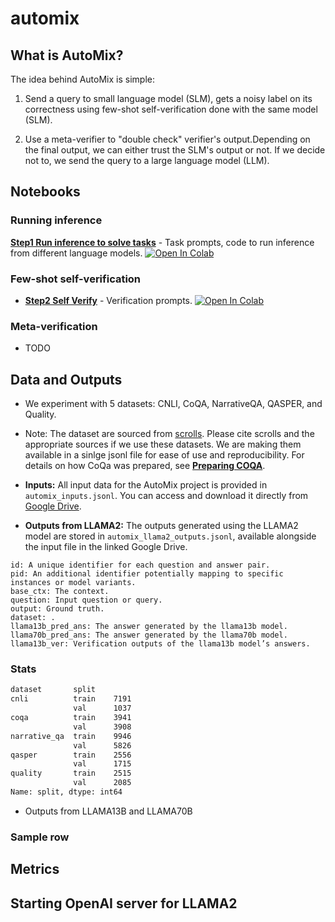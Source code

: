 # automix


## What is AutoMix?

The idea behind AutoMix is simple: 

1. Send a query to small language model (SLM), gets a noisy label on its correctness using few-shot self-verification done with the same model (SLM).

2. Use a meta-verifier to "double check" verifier's output.Depending on the final output, we can either trust the SLM's output or not. If we decide not to, we send the query to a large language model (LLM).


## Notebooks

### Running inference

[**Step1 Run inference to solve tasks**](https://github.com/automix-llm/automix/blob/main/colabs/Step1_SolveQueries.ipynb) - Task prompts, code to run inference from different language models.
   [![Open In Colab](https://colab.research.google.com/assets/colab-badge.svg)](https://colab.research.google.com/github/automix-llm/automix/blob/main/colabs/Step1_SolveQueries.ipynb)

### Few-shot self-verification

- [**Step2 Self Verify**](https://github.com/automix-llm/automix/blob/main/colabs/Step2_SelfVerify.ipynb) - Verification prompts.
   [![Open In Colab](https://colab.research.google.com/assets/colab-badge.svg)](https://colab.research.google.com/github/automix-llm/automix/blob/main/colabs/Step2_SelfVerify.ipynb)



### Meta-verification

- TODO


## Data and Outputs


- We experiment with 5 datasets: CNLI, CoQA, NarrativeQA, QASPER, and Quality.


- Note: The dataset are sourced from [scrolls](https://www.scrolls-benchmark.com/). Please cite scrolls and the appropriate sources if we use these datasets. We are making them available in a sinlge jsonl file for ease of use and reproducibility. For details on how CoQa was prepared, see [**Preparing COQA**](https://github.com/automix-llm/automix/blob/main/colabs/Preparing_COQA.ipynb).
   

- **Inputs:** All input data for the AutoMix project is provided in `automix_inputs.jsonl`. You can access and download it directly from [Google Drive](https://drive.google.com/file/d/1dhyt7UuYumk9Gae9eJ_mpTVrLeSTuRht/view?usp=sharing).

- **Outputs from LLAMA2:** The outputs generated using the LLAMA2 model are stored in `automix_llama2_outputs.jsonl`, available alongside the input file in the linked Google Drive.

```
id: A unique identifier for each question and answer pair.
pid: An additional identifier potentially mapping to specific instances or model variants.
base_ctx: The context.
question: Input question or query.
output: Ground truth.
dataset: .
llama13b_pred_ans: The answer generated by the llama13b model.
llama70b_pred_ans: The answer generated by the llama70b model.
llama13b_ver: Verification outputs of the llama13b model’s answers.
```

### Stats

```txt
dataset       split
cnli          train    7191
              val      1037
coqa          train    3941
              val      3908
narrative_qa  train    9946
              val      5826
qasper        train    2556
              val      1715
quality       train    2515
              val      2085
Name: split, dtype: int64
```

- Outputs from LLAMA13B and LLAMA70B


### Sample row


## Metrics


## Starting OpenAI server for LLAMA2




